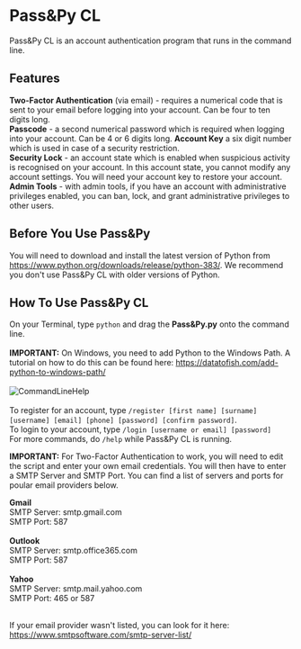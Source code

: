 # Pass&Py CL
Pass&Py CL is an account authentication program that runs in the command line.
## Features
**Two-Factor Authentication** (via email) - requires a numerical code that is sent to your email before logging into your account. Can be four to ten digits long.<br/>
**Passcode** - a second numerical password which is required when logging into your account. Can be 4 or 6 digits long.
**Account Key** a six digit number which is used in case of a security restriction.<br/>
**Security Lock** - an account state which is enabled when suspicious activity is recognised on your account. In this account state, you cannot modify any account settings. You will need your account key to restore your account.<br/>
**Admin Tools** - with admin tools, if you have an account with administrative privileges enabled, you can ban, lock, and grant administrative privileges to other users.<br/>
## Before You Use Pass&Py
You will need to download and install the latest version of Python from https://www.python.org/downloads/release/python-383/.
We recommend you don't use Pass&Py CL with older versions of Python.
## How To Use Pass&Py CL
On your Terminal, type ```python``` and drag the **Pass&Py.py** onto the command line.<br/><br/>
**IMPORTANT:** On Windows, you need to add Python to the Windows Path. A tutorial on how to do this can be found here: https://datatofish.com/add-python-to-windows-path/<br/><br/>
![CommandLineHelp](https://s7.gifyu.com/images/CommandLineHelp.gif)<br/><br/>
To register for an account, type ```/register [first name] [surname] [username] [email] [phone] [password] [confirm password]```.<br/>
To login to your account, type ```/login [username or email] [password]```<br/>
For more commands, do ```/help``` while Pass&Py CL is running.<br/>

**IMPORTANT:** For Two-Factor Authentication to work, you will need to edit the script and enter your own email credentials. You will then have to enter a SMTP Server and SMTP Port. You can find a list of servers and ports for poular email providers below.<br/>

**Gmail**<br/>
SMTP Server: smtp.gmail.com<br/>
SMTP Port: 587<br/><br/>
**Outlook**<br/>
SMTP Server: smtp.office365.com<br/>
SMTP Port: 587<br/><br/>
**Yahoo**<br/>
SMTP Server: smtp.mail.yahoo.com<br/>
SMTP Port: 465 or 587<br/><br/>

If your email provider wasn't listed, you can look for it here: https://www.smtpsoftware.com/smtp-server-list/


